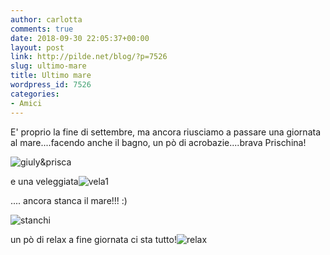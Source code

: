 ```yaml
---
author: carlotta
comments: true
date: 2018-09-30 22:05:37+00:00
layout: post
link: http://pilde.net/blog/?p=7526
slug: ultimo-mare
title: Ultimo mare
wordpress_id: 7526
categories:
- Amici
---
```


E' proprio la fine di settembre, ma ancora riusciamo a passare una giornata al mare....facendo anche il bagno, un pò di acrobazie....brava Prischina!

![giuly&prisca]({{baseurl}}/uploads/2018/11/giulyprisca.jpg)


 e una veleggiata![vela1]({{baseurl}}/uploads/2018/11/vela1.jpg)


.... ancora stanca il mare!!! :)


 ![stanchi]({{baseurl}}/uploads/2018/11/stanchi.jpg)


 un pò di relax a fine giornata ci sta tutto!![relax]({{baseurl}}/uploads/2018/11/relax.jpg)



